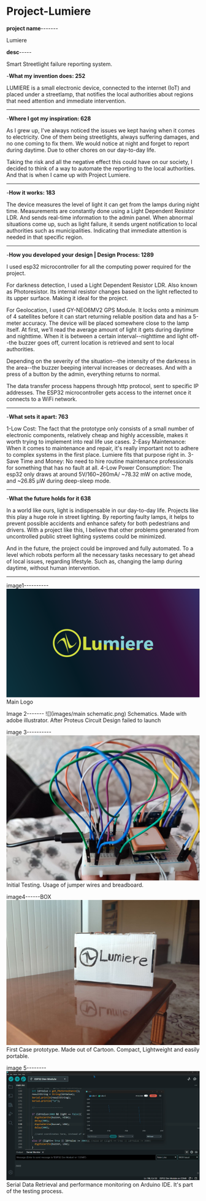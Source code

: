 # Project-Lumiere

**project name**-------

Lumiere

**desc**-----

Smart Streetlight failure reporting system.

-**What my invention does: 252**

LUMIERE is a small electronic device, connected to the internet (IoT) and placed under a streetlamp, that notifies the local authorities about regions that need attention and immediate intervention.

----------------------

-**Where I got my inspiration: 628**

As I grew up, I've always noticed the issues we kept having when it comes to electricity. One of them being streetlights, always suffering damages, and no one coming to fix them. We would notice at night and forget to report during daytime. Due to other chores on our day-to-day life.

Taking the risk and all the negative effect this could have on our society, I decided to think of a way to automate the reporting to the local authorities. And that is when I came up with Project Lumiere.

----------------------------

-**How it works: 183**

The device measures the level of light it can get from the lamps during night time. Measurements are constantly done using a Light Dependent Resistor LDR.  And sends real-time information to the  admin panel. When abnormal situations come up, such as light failure, it sends urgent notification to local authorities such as municipalities. Indicating that immediate attention is needed in that specific region.

------------------

-**How you developed your design | Design Process: 1289**

I used esp32 microcontroller for all the computing power required for the project.

For darkness detection, I used a Light Dependent Resistor LDR. Also known as Photoresistor. Its internal resistor changes based on the light reflected to its upper surface. Making it ideal for the project.

For Geolocation, I used GY-NEO6MV2 GPS Module. It locks onto a minimum of 4 satellites before it can start returning reliable position data and has a 5-meter accuracy. The device will be placed somewhere close to the lamp itself. At first, we'll read the average amount of light it gets during daytime and nighttime. When it is between a certain interval--nighttime and light off--the buzzer goes off, current location is retrieved and sent to local authorities.

Depending on the severity of the situation--the intensity of the darkness in the area--the buzzer beeping interval increases or decreases. And with a press of a button by the admin, everything returns to normal.

The data transfer process happens through http protocol, sent to specific IP addresses. The ESP32 microcontroller gets access to the internet once it connects to a WiFi network.

--------------

-**What sets it apart: 763**

1-Low Cost: The fact that the prototype only consists of a small number of electronic components, relatively cheap and highly accessible, makes it worth trying to implement into real life  use cases.
2-Easy Maintenance: When it comes to maintenance and repair, it's really important not to adhere to complex systems in the first place. Lumiere fits that purpose right in. 
3-Save Time and Money: No need to hire routine maintenance professionals for something that has no fault at all.
4-Low Power Consumption: The esp32 only draws at around 5V/160~260mA/ ~78.32 mW on active mode, and ~26.85 μW during deep-sleep mode.

----------------

-**What the future holds for it 638**

In a world like ours, light is indispensable in our day-to-day life. Projects like this play a huge role in street lighting. By reporting faulty lamps, it helps to prevent possible accidents and enhance safety for both pedestrians and drivers. With a project like this, I believe that other problems generated from uncontrolled public street lighting  systems could be minimized.

And in the future, the project could be improved and fully automated. To a level which robots perform all the necessary tasks necessary to get ahead of local issues, regarding lifestyle. Such as, changing the lamp during daytime, without human intervention. 

---------------
image1----------
![](images/logo2_horizontal2.png)
Main Logo

Image 2-------
![](images/main schematic.png)
Schematics. Made with adobe illustrator. After Proteus Circuit Design failed to launch

image 3----------
![](images/initial_testing.jpg)
Initial Testing. Usage of jumper wires and breadboard.

image4------BOX
![](images/testing_initial_prototype.jpg)
First Case prototype. Made out of Cartoon. Compact, Lightweight and easily portable.

image 5--------
![](images/Serial_retrieval.png)
Serial Data Retrieval and performance monitoring on Arduino IDE. It's part of the testing process.




